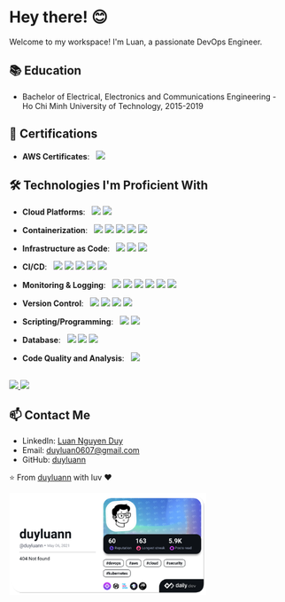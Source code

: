 # Hey there! 😊

Welcome to my workspace! I'm Luan, a passionate DevOps Engineer.

## 📚 Education

- Bachelor of Electrical, Electronics and Communications Engineering - Ho Chi Minh University of Technology, 2015-2019

## 🌟 Certifications

- **AWS Certificates**: &nbsp;
[![](https://img.shields.io/badge/AWS_Certified_Solutions_Architect_Associate-SAA--C03-ff9900?style=flat&logo=amazon-aws)](https://www.credly.com/badges/a14821bd-ba01-4da2-8e3d-35718798034f/public_url)

## 🛠️ Technologies I'm Proficient With

- **Cloud Platforms**: &nbsp;
  ![](https://img.shields.io/badge/Amazon_Web_Services-ff9900?style=flat&logo=amazonwebservices&logoColor=white)
  ![](https://img.shields.io/badge/Microsoft_Azure-0078D4?style=flat&logo=microsoft-azure)

- **Containerization**: &nbsp;
  ![](https://img.shields.io/badge/Docker-343434?style=flat&logo=docker)
  ![](https://img.shields.io/badge/Kubernetes-343434?style=flat&logo=kubernetes)
  ![](https://img.shields.io/badge/Amazon_ECS-ff9900?style=flat&logo=amazonecs&logoColor=white)
  ![](https://img.shields.io/badge/Amazon_EKS-ff9900?style=flat&logo=amazoneks&logoColor=white)
  ![](https://img.shields.io/badge/Azure_Kubernetes_Service-0078D4?style=flat)

- **Infrastructure as Code**: &nbsp;
  ![](https://img.shields.io/badge/Terraform-343434?style=flat&logo=terraform)
  ![](https://img.shields.io/badge/Terragrunt-343434?style=flat&logo=terragrunt)
  ![](https://img.shields.io/badge/Ansible-343434?style=flat&logo=ansible)

- **CI/CD**: &nbsp;
  ![](https://img.shields.io/badge/Jenkins-343434?style=flat&logo=jenkins)
  ![](https://img.shields.io/badge/GitHub_Actions-343434?style=flat&logo=github-actions)
  ![](https://img.shields.io/badge/Azure_Pipelines-343434?style=flat)
  ![](https://img.shields.io/badge/AWS_CodePipeline-343434?style=flat&logo=amazon-aws)
  ![](https://img.shields.io/badge/CircleCI-343434?style=flat&logo=circleci)

- **Monitoring & Logging**: &nbsp;
  ![](https://img.shields.io/badge/Grafana-343434?style=flat&logo=grafana)
  ![](https://img.shields.io/badge/Prometheus-343434?style=flat&logo=prometheus)
  ![](https://img.shields.io/badge/Loki-343434?style=flat&logo=grafana)
  ![](https://img.shields.io/badge/Elastic_Stack-343434?style=flat&logo=elasticstack)
  ![](https://img.shields.io/badge/Scalyr-343434?style=flat&logo=scalyr)
  ![](https://img.shields.io/badge/New_Relic-343434?style=flat&logo=newrelic)

- **Version Control**: &nbsp;
![](https://img.shields.io/badge/Git-343434?style=flat&logo=git)
![](https://img.shields.io/badge/GitHub-343434?style=flat&logo=github)
![](https://img.shields.io/badge/Bitbucket-343434?style=flat&logo=bitbucket)
![](https://img.shields.io/badge/GitLab-343434?style=flat&logo=gitlab)

- **Scripting/Programming**: &nbsp;
  ![](https://img.shields.io/badge/Bash-343434?style=flat&logo=gnu-bash)
  ![](https://img.shields.io/badge/Python-343434?style=flat&logo=python)

- **Database**: &nbsp;
  ![](https://img.shields.io/badge/MySQL-343434?style=flat&logo=mysql)
  ![](https://img.shields.io/badge/PostgreSQL-343434?style=flat&logo=postgresql)
  ![](https://img.shields.io/badge/MongoDB-343434?style=flat&logo=mongodb)

- **Code Quality and Analysis**: &nbsp;
  ![](https://img.shields.io/badge/SonarQube-343434?style=flat&logo=sonarqube)

<br/>

<a href="https://github.com/duyluann">
  <img height="180em" src="https://github-readme-stats.vercel.app/api?username=duyluann&theme=buefy&show_icons=true" />
  <img height="180em" src="https://github-readme-stats.vercel.app/api/top-langs/?username=duyluann&theme=buefy&layout=compact" />
</a>

<br/>

## 📫 Contact Me

- LinkedIn: [Luan Nguyen Duy](https://www.linkedin.com/in/luannguyenduy/)
- Email: duyluan0607@gmail.com
- GitHub: [duyluann](https://github.com/duyluann)

⭐️ From [duyluann](https://github.com/duyluann) with luv ❤

<a href="https://app.daily.dev/duyluann"><img src="./devcard.png" width="356" alt="duyluann's Dev Card"/></a>
